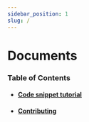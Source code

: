 ```yaml
---
sidebar_position: 1
slug: /
---
```


# Documents

### Table of Contents

-   [<h4>Code snippet tutorial</h4>](docs/category/code-snippet-tutorial)
-   [<h4>Contributing</h4>](docs/category/contributing)
